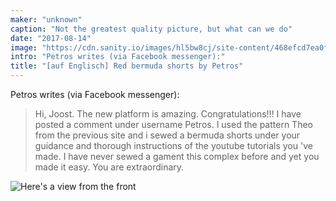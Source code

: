 ```yaml
---
maker: "unknown"
caption: "Not the greatest quality picture, but what can we do"
date: "2017-08-14"
image: "https://cdn.sanity.io/images/hl5bw8cj/site-content/468efcd7ea0faf06b74fa10c0a092f21d374c7e8-1080x1142.jpg"
intro: "Petros writes (via Facebook messenger):"
title: "[auf Englisch] Red bermuda shorts by Petros"
---
```


Petros writes (via Facebook messenger):

> Hi, Joost. The new platform is amazing. Congratulations!!! I have posted a comment under username Petros. I used the pattern Theo from the previous site and i sewed a bermuda shorts under your guidance and thorough instructions of the youtube tutorials you 've made. I have never sewed a gament this complex before and yet you made it easy. You are extraordinary.

![Here's a view from the front](https://posts.freesewing.org/uploads/red_theo_2_6b1dc84c14.jpg "Here's a view from the front")
